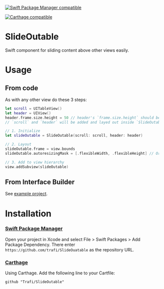 [![Swift Package Manager compatible](https://img.shields.io/badge/Swift%20Package%20Manager-compatible-brightgreen.svg)](https://github.com/apple/swift-package-manager)

[![Carthage compatible](https://img.shields.io/badge/Carthage-compatible-4BC51D.svg?style=flat)](https://github.com/Carthage/Carthage)

# SlideOutable
Swift component for sliding content above other views easily.

# Usage

## From code

As with any other view do these 3 steps:

```swift
let scroll = UITableView()
let header = UIView()
header.frame.size.height = 50 // header's `frame.size.height` should be set.
// `scroll` and `header` will be added and layed out inside `SlideOutable` instance.

// 1. Initialize
let slideOutable = SlideOutable(scroll: scroll, header: header)

// 2. Layout
slideOutable.frame = view.bounds
slideOutable.autoresizingMask = [.flexibleWidth, .flexibleHeight] // Or use constraints

// 3. Add to view hierarchy
view.addSubview(slideOutable)

```
## From Interface Builder
See [example project](/Example/SlideOutable).

# Installation

### [Swift Package Manager](https://developer.apple.com/documentation/xcode/adding_package_dependencies_to_your_app)
Open your project in Xcode and select File > Swift Packages > Add Package Dependency. There enter `https://github.com/trafi/SlideOuatable` as the repository URL.

### [Carthage](https://github.com/Carthage/Carthage#adding-frameworks-to-an-application)
Using Carthage. Add the following line to your Cartfile:
```
github "Trafi/SlideOutable"
```
